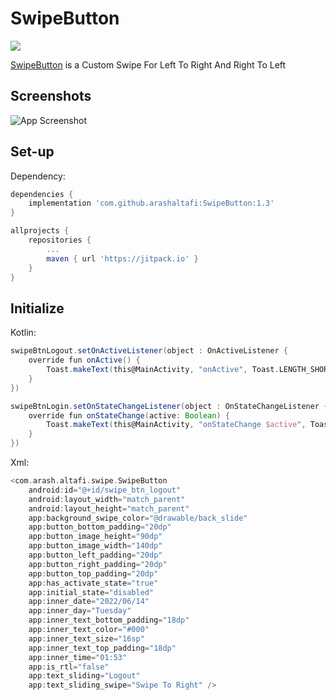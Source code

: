 # SwipeButton
[![](https://jitpack.io/v/arashaltafi/SwipeButton.svg)](https://jitpack.io/#arashaltafi/SwipeButton)

[SwipeButton](https://github.com/arashaltafi/SwipeButton) is a Custom Swipe For Left To Right And Right To Left

## Screenshots

![App Screenshot](https://cdn.dribbble.com/users/4393223/screenshots/18481406/media/15633bb1ef9d31c2c77175c92e3aee51.png?compress=1&resize=1200x900)

## Set-up

Dependency:
```groovy
dependencies {
	implementation 'com.github.arashaltafi:SwipeButton:1.3'
}
  ```
  
```groovy
allprojects {
	repositories {
		...
		maven { url 'https://jitpack.io' }
	}
}
```

## Initialize

Kotlin:
```groovy
swipeBtnLogout.setOnActiveListener(object : OnActiveListener {
	override fun onActive() {
		Toast.makeText(this@MainActivity, "onActive", Toast.LENGTH_SHORT).show()
	}
})

swipeBtnLogin.setOnStateChangeListener(object : OnStateChangeListener {
	override fun onStateChange(active: Boolean) {
		Toast.makeText(this@MainActivity, "onStateChange $active", Toast.LENGTH_SHORT).show()
	}
})
```

Xml:
```groovy
<com.arash.altafi.swipe.SwipeButton
	android:id="@+id/swipe_btn_logout"
	android:layout_width="match_parent"
	android:layout_height="match_parent"
	app:background_swipe_color="@drawable/back_slide"
	app:button_bottom_padding="20dp"
	app:button_image_height="90dp"
	app:button_image_width="140dp"
	app:button_left_padding="20dp"
	app:button_right_padding="20dp"
	app:button_top_padding="20dp"
	app:has_activate_state="true"
	app:initial_state="disabled"
	app:inner_date="2022/06/14"
	app:inner_day="Tuesday"
	app:inner_text_bottom_padding="18dp"
	app:inner_text_color="#000"
	app:inner_text_size="16sp"
	app:inner_text_top_padding="18dp"
	app:inner_time="01:53"
	app:is_rtl="false"
	app:text_sliding="Logout"
	app:text_sliding_swipe="Swipe To Right" />
```
